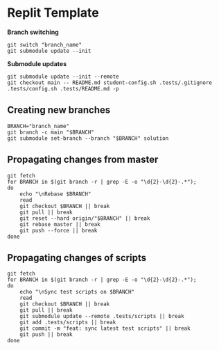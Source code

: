 # Replit Template

**Branch switching**
```
git switch "branch_name"
git submodule update --init
```

**Submodule updates**
```
git submodule update --init --remote
git checkout main -- README.md student-config.sh .tests/.gitignore .tests/config.sh .tests/README.md -p
```

## Creating new branches
```
BRANCH="branch_name"
git branch -c main "$BRANCH"
git submodule set-branch --branch "$BRANCH" solution
```

## Propagating changes from master
```
git fetch
for BRANCH in $(git branch -r | grep -E -o "\d{2}-\d{2}-.*");
do
    echo "\nRebase $BRANCH"
    read
    git checkout $BRANCH || break
    git pull || break
    git reset --hard origin/"$BRANCH" || break
    git rebase master || break
    git push --force || break
done
```

## Propagating changes of scripts
```
git fetch
for BRANCH in $(git branch -r | grep -E -o "\d{2}-\d{2}-.*");
do
    echo "\nSync test scripts on $BRANCH"
    read
    git checkout $BRANCH || break
    git pull || break
    git submodule update --remote .tests/scripts || break
    git add .tests/scripts || break
    git commit -m "feat: sync latest test scripts" || break
    git push || break
done
```
